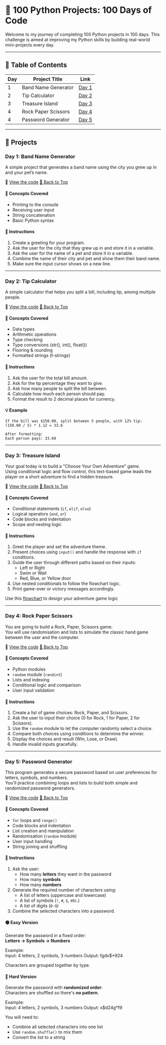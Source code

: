 # 🐍 100 Python Projects: 100 Days of Code

Welcome to my journey of completing 100 Python projects in 100 days. This challenge is aimed at improving my Python skills by building real-world mini-projects every day.

---

## 📅 Table of Contents

| Day | Project Title           | Link                                   |
|-----|-------------------------|----------------------------------------|
| 1   | Band Name Generator     | [Day 1](#day-1-band-name-generator)    |
| 2   | Tip Calculator          | [Day 2](#day-2-tip-calculator)         |
| 3   | Treasure Island         | [Day 3](#day-3-treasure-island)        |
| 4   | Rock Paper Scissors     | [Day 4](#day-4-rock-paper-scissors)    |
| 4   | Password Generator      | [Day 5](#day-5-password-generator)     |


---

## 📘 Projects

### Day 1: Band Name Generator

A simple project that generates a band name using the city you grew up in and your pet’s name.

📄 [View the code](Project_files/d1.py) [🔼 Back to Top](#-table-of-contents)

#### 🧠 Concepts Covered
- Printing to the console
- Receiving user input
- String concatenation
- Basic Python syntax

#### 📝 Instructions
1. Create a greeting for your program.
2. Ask the user for the city that they grew up in and store it in a variable.
3. Ask the user for the name of a pet and store it in a variable.
4. Combine the name of their city and pet and show them their band name.
5. Make sure the input cursor shows on a new line.

---

### Day 2: Tip Calculator

A simple calculator that helps you split a bill, including tip, among multiple people.

📄 [View the code](Project_files/d2.py) [🔼 Back to Top](#-table-of-contents)

#### 🧠 Concepts Covered
- Data types
- Arithmetic operations
- Type checking
- Type conversions (str(), int(), float())
- Flooring & rounding
- Formatted strings (f-strings)

#### 📝 Instructions
1. Ask the user for the total bill amount.
2. Ask for the tip percentage they want to give.
3. Ask how many people to split the bill between.
4. Calculate how much each person should pay.
5. Format the result to 2 decimal places for currency.

#### 💡 Example
```text
If the bill was $150.00, split between 5 people, with 12% tip:
(150.00 / 5) * 1.12 = 33.6

After formatting:
Each person pays: 33.60
```

---

### Day 3: Treasure Island

Your goal today is to build a "Choose Your Own Adventure" game.  
Using conditional logic and flow control, this text-based game leads the player on a short adventure to find a hidden treasure.

📄 [View the code](Project_files/d3.py) [🔼 Back to Top](#-table-of-contents)

#### 🧠 Concepts Covered
- Conditional statements (`if`, `elif`, `else`)  
- Logical operators (`and`, `or`)  
- Code blocks and indentation  
- Scope and nesting logic

#### 📝 Instructions
1. Greet the player and set the adventure theme.
2. Present choices using `input()` and handle the response with `if` conditions.
3. Guide the user through different paths based on their inputs:
   - Left or Right
   - Swim or Wait
   - Red, Blue, or Yellow door
4. Use nested conditionals to follow the flowchart logic.
5. Print game-over or victory messages accordingly.

Use this [flowchart](assets/d3flow.png) to design your adventure game logic

---

### Day 4: Rock Paper Scissors  

You are going to build a Rock, Paper, Scissors game.  
You will use randomisation and lists to simulate the classic hand game between the user and the computer.

📄 [View the code](Project_files/d4.py) [🔼 Back to Top](#-table-of-contents)

#### 🧠 Concepts Covered
- Python modules  
- `random` module (`randint`)  
- Lists and indexing  
- Conditional logic and comparison  
- User input validation

#### 📝 Instructions
1. Create a list of game choices: Rock, Paper, and Scissors.  
2. Ask the user to input their choice (0 for Rock, 1 for Paper, 2 for Scissors).  
3. Use the `random` module to let the computer randomly select a choice.  
4. Compare both choices using conditions to determine the winner.  
5. Display the choices and result (Win, Lose, or Draw).  
6. Handle invalid inputs gracefully.

---

### Day 5: Password Generator  
This program generates a secure password based on user preferences for letters, symbols, and numbers.  
You'll practice combining loops and lists to build both simple and randomized password generators.

📄 [View the code](Project_files/d5.py) [🔼 Back to Top](#-table-of-contents)

#### 🧠 Concepts Covered
- `for` loops and `range()`  
- Code blocks and indentation  
- List creation and manipulation  
- Randomisation (`random` module)  
- User input handling  
- String joining and shuffling

#### 📝 Instructions
1. Ask the user:
   - How many **letters** they want in the password  
   - How many **symbols**  
   - How many **numbers**  
2. Generate the required number of characters using:
   - A list of letters (uppercase and lowercase)  
   - A list of symbols (`!`, `#`, `$`, etc.)  
   - A list of digits (`0-9`)  
3. Combine the selected characters into a password.

#### 🟢 Easy Version  
Generate the password in a fixed order:  
**Letters → Symbols → Numbers**

Example:  
Input: 4 letters, 2 symbols, 3 numbers
Output: fgdx$*924

Characters are grouped together by type.

#### 🔴 Hard Version  
Generate the password with **randomized order**:  
Characters are shuffled so there's **no pattern**.

Example:  
Input: 4 letters, 2 symbols, 3 numbers
Output: x$d24g*f9

You will need to:
- Combine all selected characters into one list  
- Use `random.shuffle()` to mix them  
- Convert the list to a string


